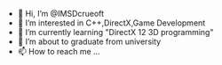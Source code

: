 - 👋 Hi, I’m @IMSDcrueoft
- 👀 I’m interested in C++,DirectX,Game Development
- 🌱 I’m currently learning "DirectX 12 3D programming"
- 💞️ I’m about to graduate from university
- 📫 How to reach me ...

<!---
IMSDcrueoft/IMSDcrueoft is a ✨ special ✨ repository because its `README.md` (this file) appears on your GitHub profile.
You can click the Preview link to take a look at your changes.
--->
